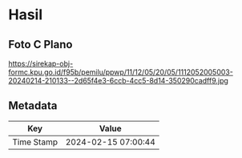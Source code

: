 # Hasil

## Foto C Plano

https://sirekap-obj-formc.kpu.go.id/f95b/pemilu/ppwp/11/12/05/20/05/1112052005003-20240214-210133--2d65f4e3-6ccb-4cc5-8d14-350290cadff9.jpg


## Metadata

| Key        | Value               |
| ---------- | ------------------- |
| Time Stamp | 2024-02-15 07:00:44 |



